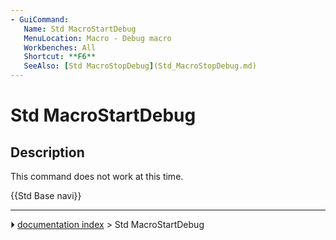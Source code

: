 ```yaml
---
- GuiCommand:
   Name: Std MacroStartDebug
   MenuLocation: Macro - Debug macro
   Workbenches: All
   Shortcut: **F6**
   SeeAlso: [Std MacroStopDebug](Std_MacroStopDebug.md)
---
```


# Std MacroStartDebug

## Description

This command does not work at this time.




 {{Std Base navi}}



---
⏵ [documentation index](../README.md) > Std MacroStartDebug
